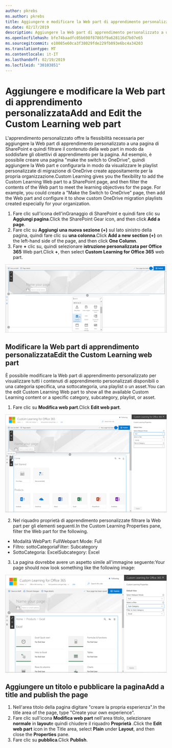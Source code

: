 ```yaml
---
author: pkrebs
ms.author: pkrebs
title: Aggiungere e modificare la Web part di apprendimento personalizzata
ms.date: 02/17/2019
description: Aggiungere la Web part di apprendimento personalizzato a una pagina di SharePoint
ms.openlocfilehash: bfe74baadfc05b698f87865f9a628116d7b07e65
ms.sourcegitcommit: e10085e60ca3f38029fde229fb093e6bc4a34203
ms.translationtype: MT
ms.contentlocale: it-IT
ms.lasthandoff: 02/19/2019
ms.locfileid: "30103851"
---
```

# <a name="add-and-edit-the-custom-learning-web-part"></a><span data-ttu-id="0dc38-103">Aggiungere e modificare la Web part di apprendimento personalizzata</span><span class="sxs-lookup"><span data-stu-id="0dc38-103">Add and Edit the Custom Learning web part</span></span>

<span data-ttu-id="0dc38-p101">L'apprendimento personalizzato offre la flessibilità necessaria per aggiungere la Web part di apprendimento personalizzato a una pagina di SharePoint e quindi filtrare il contenuto della web part in modo da soddisfare gli obiettivi di apprendimento per la pagina. Ad esempio, è possibile creare una pagina "make the switch to OneDrive", quindi aggiungere la Web part e configurarla in modo da visualizzare le playlist personalizzate di migrazione di OneDrive create appositamente per la propria organizzazione.</span><span class="sxs-lookup"><span data-stu-id="0dc38-p101">Custom Learning gives you the flexibility to add the Custom Learning Web part to a SharePoint page, and then filter the contents of the Web part to meet the learning objectives for the page. For example, you could create a "Make the Switch to OneDrive" page, then add the Web part and configure it to show custom OneDrive migration playlists created especially for your organization.</span></span>

1.  <span data-ttu-id="0dc38-106">Fare clic sull'icona dell'inGranaggio di SharePoint e quindi fare clic su **Aggiungi pagina**.</span><span class="sxs-lookup"><span data-stu-id="0dc38-106">Click the SharePoint Gear icon, and then click **Add a page**.</span></span>
2.  <span data-ttu-id="0dc38-107">Fare clic su **Aggiungi una nuova sezione (+)** sul lato sinistro della pagina, quindi fare clic su **una colonna**.</span><span class="sxs-lookup"><span data-stu-id="0dc38-107">Click **Add a new section (+)** on the left-hand side of the page, and then click **One Column**.</span></span>
3.  <span data-ttu-id="0dc38-108">Fare **+** clic su, quindi selezionare **istruzione personalizzata per Office 365** Web part.</span><span class="sxs-lookup"><span data-stu-id="0dc38-108">Click **+**, then select **Custom Learning for Office 365** web part.</span></span> 

![CG-webpartadd. png](media/cg-webpartadd.png)

## <a name="edit-the-custom-learning-web-part"></a><span data-ttu-id="0dc38-110">Modificare la Web part di apprendimento personalizzata</span><span class="sxs-lookup"><span data-stu-id="0dc38-110">Edit the Custom Learning web part</span></span>
<span data-ttu-id="0dc38-111">È possibile modificare la Web part di apprendimento personalizzato per visualizzare tutti i contenuti di apprendimento personalizzati disponibili o una categoria specifica, una sottocategoria, una playlist o un asset.</span><span class="sxs-lookup"><span data-stu-id="0dc38-111">You can the edit Custom Learning Web part to show all the available Custom Learning content or a specific category, subcategory, playlist, or asset.</span></span> 

1.  <span data-ttu-id="0dc38-112">Fare clic su **Modifica web part**.</span><span class="sxs-lookup"><span data-stu-id="0dc38-112">Click **Edit web part**.</span></span>

![CG-webpartedit. png](media/cg-webpartedit.png)

2. <span data-ttu-id="0dc38-114">Nel riquadro proprietà di apprendimento personalizzate filtrare la Web part per gli elementi seguenti.</span><span class="sxs-lookup"><span data-stu-id="0dc38-114">In the Custom Learning Properties pane, filter the Web part for the following.</span></span> 

- <span data-ttu-id="0dc38-115">Modalità WebPart: Full</span><span class="sxs-lookup"><span data-stu-id="0dc38-115">Webpart Mode: Full</span></span>
- <span data-ttu-id="0dc38-116">Filtro: sottoCategoria</span><span class="sxs-lookup"><span data-stu-id="0dc38-116">Filter: Subcategory</span></span>
- <span data-ttu-id="0dc38-117">SottoCategoria: Excel</span><span class="sxs-lookup"><span data-stu-id="0dc38-117">Subcategory: Excel</span></span>

3. <span data-ttu-id="0dc38-118">La pagina dovrebbe avere un aspetto simile all'immagine seguente:</span><span class="sxs-lookup"><span data-stu-id="0dc38-118">Your page should now look something like the following image:</span></span> 

![CG-webpartfilter. png](media/cg-webpartfilter.png)

## <a name="add-a-title-and-publish-the-page"></a><span data-ttu-id="0dc38-120">Aggiungere un titolo e pubblicare la pagina</span><span class="sxs-lookup"><span data-stu-id="0dc38-120">Add a title and publish the page</span></span>
1. <span data-ttu-id="0dc38-121">Nell'area titolo della pagina digitare "creare la propria esperienza".</span><span class="sxs-lookup"><span data-stu-id="0dc38-121">In the title area of the page, type "Create your own experience".</span></span>
2. <span data-ttu-id="0dc38-122">Fare clic sull'icona **Modifica web part** nell'area titolo, selezionare **normale** in **layout**e quindi chiudere il riquadro **Proprietà** .</span><span class="sxs-lookup"><span data-stu-id="0dc38-122">Click the **Edit web part** icon in the Title area, select **Plain** under **Layout**, and then close the **Properties** pane.</span></span>
3. <span data-ttu-id="0dc38-123">Fare clic su **pubblica**.</span><span class="sxs-lookup"><span data-stu-id="0dc38-123">Click **Publish**.</span></span>
